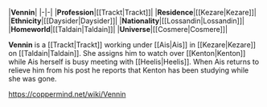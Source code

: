 |**Vennin**|
|-|-|
|**Profession**|[[Trackt\|Trackt]]|
|**Residence**|[[Kezare\|Kezare]]|
|**Ethnicity**|[[Daysider\|Daysider]]|
|**Nationality**|[[Lossandin\|Lossandin]]|
|**Homeworld**|[[Taldain\|Taldain]]|
|**Universe**|[[Cosmere\|Cosmere]]|

**Vennin** is a [[Trackt\|Trackt]] working under [[Ais\|Ais]] in [[Kezare\|Kezare]] on [[Taldain\|Taldain]]. She assigns him to watch over [[Kenton\|Kenton]] while Ais herself is busy meeting with [[Heelis\|Heelis]]. When Ais returns to relieve him from his post he reports that Kenton has been studying while she was gone.



https://coppermind.net/wiki/Vennin